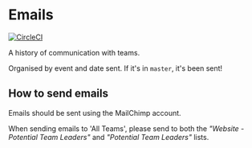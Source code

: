 # Emails

[![CircleCI](https://circleci.com/gh/srobo/emails.svg?style=svg)](https://circleci.com/gh/srobo/emails)

A history of communication with teams.

Organised by event and date sent. If it's in `master`, it's been sent!

## How to send emails

Emails should be sent using the MailChimp account.

When sending emails to 'All Teams', please send to both the _"Website - Potential Team Leaders"_ and _"Potential Team Leaders"_ lists.

